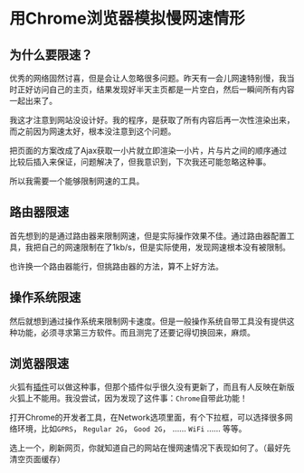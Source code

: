 # 用Chrome浏览器模拟慢网速情形



## 为什么要限速？

优秀的网络固然讨喜，但是会让人忽略很多问题。昨天有一会儿网速特别慢，我当时正好访问自己的主页，结果发现好半天主页都是一片空白，然后一瞬间所有内容一起出来了。

我这才注意到网站没设计好。我的程序，是获取了所有内容后再一次性渲染出来，而之前因为网速太好，根本没注意到这个问题。

把页面的方案改成了Ajax获取一小片就立即渲染一小片，片与片之间的顺序通过比较后插入来保证，问题解决了，但我意识到，下次我还可能忽略这种事。

所以我需要一个能够限制网速的工具。


## 路由器限速

首先想到的是通过路由器来限制网速，但是实际操作效果不佳。通过路由器配置工具，我把自己的网速限制在了1kb/s，但是实际使用，发现网速根本没有被限制。

也许换一个路由器能行，但挑路由器的方法，算不上好方法。


## 操作系统限速

然后就想到通过操作系统来限制网卡速度。但是一般操作系统自带工具没有提供这种功能，必须寻求第三方软件。而且测完了还要记得切换回来，麻烦。


## 浏览器限速

火狐有[插件][throttle]可以做这种事，但那个插件似乎很久没有更新了，而且有人反映在新版火狐上不能用。我没尝试，因为发现了这件事：`Chrome`自带此功能！

打开Chrome的开发者工具，在Network选项里面，有个下拉框，可以选择很多网络环境，比如`GPRS`， `Regular 2G`， `Good 2G`， …… `WiFi` …… 等等。

选上一个，刷新网页，你就知道自己的网站在慢网速情况下表现如何了。（最好先清空页面缓存）


[throttle]: http://firefox-throttle.en.softonic.com/

